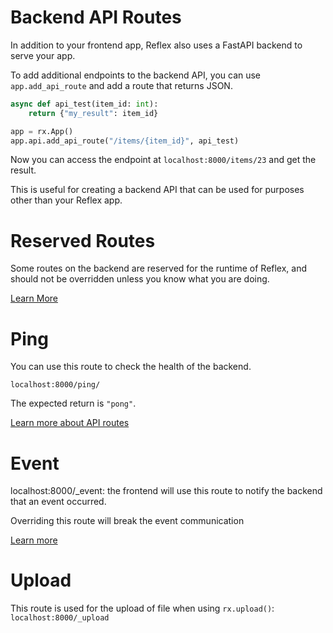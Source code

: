 # Backend API Routes

In addition to your frontend app, Reflex also uses a FastAPI backend to serve your app.

To add additional endpoints to the backend API, you can use `app.add_api_route` and add a route that returns JSON.

```python
async def api_test(item_id: int):
    return {"my_result": item_id}

app = rx.App()
app.api.add_api_route("/items/{item_id}", api_test)
```

Now you can access the endpoint at `localhost:8000/items/23` and get the result.

This is useful for creating a backend API that can be used for purposes other than your Reflex app.

# Reserved Routes

Some routes on the backend are reserved for the runtime of Reflex, and should not be overridden unless you know what you are doing.

[Learn More](https://reflex.dev/docs/api-routes/overview/#ping)

# Ping

You can use this route to check the health of the backend.
```
localhost:8000/ping/
```

The expected return is `"pong"`.

[Learn more about API routes](https://reflex.dev/docs/api-routes/overview/#event)

# Event

localhost:8000/_event: the frontend will use this route to notify the backend that an event occurred.

Overriding this route will break the event communication

[Learn more](https://reflex.dev/docs/api-routes/overview/#upload)

# Upload

This route is used for the upload of file when using `rx.upload()`:  
`localhost:8000/_upload`